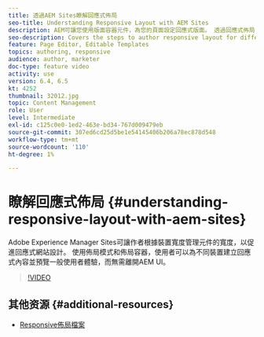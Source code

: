 ```yaml
---
title: 透過AEM Sites瞭解回應式佈局
seo-title: Understanding Responsive Layout with AEM Sites
description: AEM可讓您使用版面容器元件，為您的頁面設定回應式版面。 透過回應式佈局，內容作者可以為不同裝置建立回應式內容，並在AEM中預覽一般使用者體驗。
seo-description: Covers the steps to author responsive layout for different devices
feature: Page Editor, Editable Templates
topics: authoring, responsive
audience: author, marketer
doc-type: feature video
activity: use
version: 6.4, 6.5
kt: 4252
thumbnail: 32012.jpg
topic: Content Management
role: User
level: Intermediate
exl-id: c125c0e0-1ed2-463e-bd34-767d009479eb
source-git-commit: 307ed6cd25d5be1e54145406b206a78ec878d548
workflow-type: tm+mt
source-wordcount: '110'
ht-degree: 1%

---
```


# 瞭解回應式佈局 {#understanding-responsive-layout-with-aem-sites}

Adobe Experience Manager Sites可讓作者根據裝置寬度管理元件的寬度，以促進回應式網站設計。 使用佈局模式和佈局容器，使用者可以為不同裝置建立回應式內容並預覽一般使用者體驗，而無需離開AEM UI。

>[!VIDEO](https://video.tv.adobe.com/v/32012?quality=12&learn=on)

## 其他资源 {#additional-resources}

* [Responsive佈局檔案](https://experienceleague.adobe.com/docs/experience-manager-65/authoring/siteandpage/responsive-layout.html)
